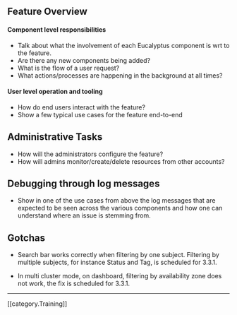 ## Feature Overview
#### Component level responsibilities
* Talk about what the involvement of each Eucalyptus component is wrt to the feature. 
* Are there any new components being added? 
* What is the flow of a user request? 
* What actions/processes are happening in the background at all times? 

#### User level operation and tooling
* How do end users interact with the feature?
* Show a few typical use cases for the feature end-to-end

## Administrative Tasks
* How will the administrators configure the feature?
* How will admins monitor/create/delete resources from other accounts?

## Debugging through log messages
* Show in one of the use cases from above the log messages that are expected to be seen across the various components and how one can understand where an issue is stemming from.

## Gotchas

* Search bar works correctly when filtering by one subject. Filtering by multiple subjects, for instance Status and Tag, is scheduled for 3.3.1.

* In multi cluster mode, on dashboard, filtering by availability zone does not work, the fix is scheduled for 3.3.1.



*****
[[category.Training]]